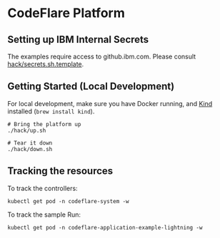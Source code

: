 # CodeFlare Platform

## Setting up IBM Internal Secrets

The examples require access to github.ibm.com. Please consult
[hack/secrets.sh.template](hack/secrets.sh.template).

## Getting Started (Local Development)

For local development, make sure you have Docker running, and [Kind](https://kind.sigs.k8s.io/) installed (`brew install kind`).

```shell
# Bring the platform up
./hack/up.sh

# Tear it down
./hack/down.sh
```

## Tracking the resources

To track the controllers:

```shell
kubectl get pod -n codeflare-system -w
```

To track the sample Run:
```shell
kubectl get pod -n codeflare-application-example-lightning -w
```
